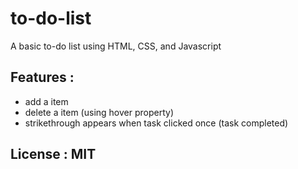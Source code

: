 # to-do-list
A basic to-do list using HTML, CSS, and Javascript

## Features :
  * add a item 
  * delete a item (using hover property) 
  * strikethrough appears when task clicked once (task completed)
  
## License : MIT

